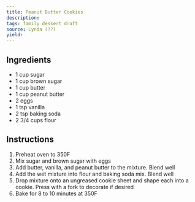 ```yaml
---
title: Peanut Butter Cookies
description: 
tags: family dessert draft
source: Lynda (??)
yield: 
---
```

## Ingredients
- 1 cup sugar
- 1 cup brown sugar
- 1 cup butter
- 1 cup peanut butter
- 2 eggs
- 1 tsp vanilla
- 2 tsp baking soda
- 2 3/4 cups flour

## Instructions
1. Preheat oven to 350F
2. Mix sugar and brown sugar with eggs
3. Add butter, vanilla, and peanut butter to the mixture. Blend well
4. Add the wet mixture into flour and baking soda mix. Blend well
5. Drop mixture onto an ungreased cookie sheet and shape each into a cookie. Press with a fork to decorate if desired
6. Bake for 8 to 10 minutes at 350F
